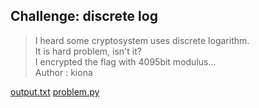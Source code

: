## Challenge: discrete log
>   I heard some cryptosystem uses discrete logarithm.   
    It is hard problem, isn't it?   
    I encrypted the flag with 4095bit modulus...   
    Author : kiona

[output.txt](output.txt) [problem.py](problem.py) 
